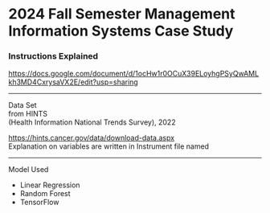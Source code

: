 # 2024 Fall Semester Management Information Systems Case Study

### Instructions Explained
https://docs.google.com/document/d/1ocHw1r0OCuX39ELoyhgPSyQwAMLkh3MD4CxrysaVX2E/edit?usp=sharing


---
Data Set  
from HINTS  
(Health Information National Trends Survey), 2022

https://hints.cancer.gov/data/download-data.aspx  
Explanation on variables are written in Instrument file named <HINTS6-AnnotatedEnglishInstrument>

---
Model Used  
* Linear Regression  
* Random Forest  
* TensorFlow  
